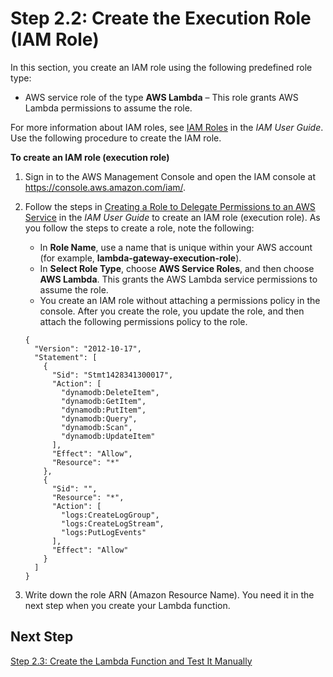 # Step 2\.2: Create the Execution Role \(IAM Role\)<a name="with-on-demand-https-example-create-iam-role"></a>

In this section, you create an IAM role using the following predefined role type:
+ AWS service role of the type **AWS Lambda** – This role grants AWS Lambda permissions to assume the role\. 

 For more information about IAM roles, see [IAM Roles](http://docs.aws.amazon.com/IAM/latest/UserGuide/id_roles.html) in the *IAM User Guide*\. Use the following procedure to create the IAM role\.

**To create an IAM role \(execution role\)**

1. Sign in to the AWS Management Console and open the IAM console at [https://console\.aws\.amazon\.com/iam/](https://console.aws.amazon.com/iam/)\.

1. Follow the steps in [Creating a Role to Delegate Permissions to an AWS Service](http://docs.aws.amazon.com/IAM/latest/UserGuide/id_roles_create_for-service.html) in the *IAM User Guide* to create an IAM role \(execution role\)\. As you follow the steps to create a role, note the following:
   + In **Role Name**, use a name that is unique within your AWS account \(for example, **lambda\-gateway\-execution\-role**\)\. 
   + In **Select Role Type**, choose **AWS Service Roles**, and then choose **AWS Lambda**\. This grants the AWS Lambda service permissions to assume the role\.
   + You create an IAM role without attaching a permissions policy in the console\. After you create the role, you update the role, and then attach the following permissions policy to the role\.

   ```
   {
     "Version": "2012-10-17",
     "Statement": [
       {
         "Sid": "Stmt1428341300017",
         "Action": [
           "dynamodb:DeleteItem",
           "dynamodb:GetItem",
           "dynamodb:PutItem",
           "dynamodb:Query",
           "dynamodb:Scan",
           "dynamodb:UpdateItem"
         ],
         "Effect": "Allow",
         "Resource": "*"
       },
       {
         "Sid": "",
         "Resource": "*",
         "Action": [
           "logs:CreateLogGroup",
           "logs:CreateLogStream",
           "logs:PutLogEvents"
         ],
         "Effect": "Allow"
       }
     ]
   }
   ```

1. Write down the role ARN \(Amazon Resource Name\)\. You need it in the next step when you create your Lambda function\.

## Next Step<a name="with-on-demand-https-example-exe-role-next-step_1"></a>

 [Step 2\.3: Create the Lambda Function and Test It Manually](with-on-demand-https-example-upload-deployment-pkg_1.md) 